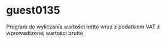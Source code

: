 # guest0135
Program do wyliczania wartości netto wraz z podatkiem VAT z wprowadfzonej wartości brutto
